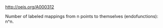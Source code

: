 http://oeis.org/A000312

Number of labeled mappings from n points to themselves (endofunctions): n^n.
